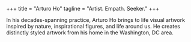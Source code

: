 +++
title = "Arturo Ho"
tagline = "Artist. Empath. Seeker."
+++

In his decades-spanning practice, Arturo Ho brings to life visual artwork inspired by nature, inspirational figures, and life around us. He creates distinctly styled artwork from his home in the Washington, DC area. 